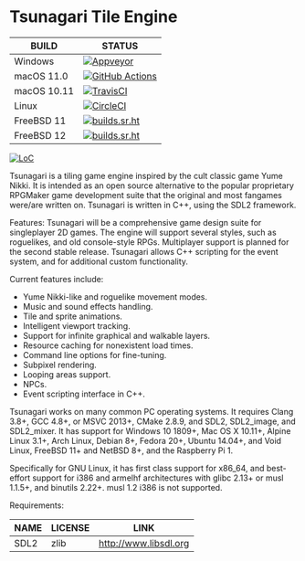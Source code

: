 # Tsunagari Tile Engine

| BUILD       | STATUS                                                                                                                                                                |
| ----------- | --------------------------------------------------------------------------------------------------------------------------------------------------------------------- |
| Windows     | [![Appveyor](https://ci.appveyor.com/api/projects/status/github/TsunagariEngine/Tsunagari?svg=true)](https://ci.appveyor.com/project/TsunagariEngine/Tsunagari)       |
| macOS 11.0  | [![GitHub Actions](https://github.com/TsunagariEngine/Tsunagari/workflows/Build/badge.svg)](https://github.com/TsunagariEngine/Tsunagari/actions)                     |
| macOS 10.11 | [![TravisCI](https://api.travis-ci.com/TsunagariEngine/Tsunagari.svg)](https://travis-ci.com/TsunagariEngine/Tsunagari)                                               |
| Linux       | [![CircleCI](https://circleci.com/gh/TsunagariEngine/Tsunagari.svg?style=shield)](https://circleci.com/gh/TsunagariEngine/Tsunagari)                                  |
| FreeBSD 11  | [![builds.sr.ht](https://builds.sr.ht/~tsunagariengine/tsunagari/commits/freebsd-11.yml.svg)](https://builds.sr.ht/~tsunagariengine/tsunagari/commits/freebsd-11.yml) |
| FreeBSD 12  | [![builds.sr.ht](https://builds.sr.ht/~tsunagariengine/tsunagari/commits/freebsd-12.yml.svg)](https://builds.sr.ht/~tsunagariengine/tsunagari/commits/freebsd-12.yml) |

[![LoC](https://tokei.rs/b1/github/TsunagariEngine/Tsunagari?category=code)](https://github.com/XAMPPRocky/tokei)

Tsunagari is a tiling game engine inspired by the cult classic game Yume
Nikki. It is intended as an open source alternative to the popular proprietary
RPGMaker game development suite that the original and most fangames were/are
written on. Tsunagari is written in C++, using the SDL2 framework.

Features:
Tsunagari will be a comprehensive game design suite for singleplayer 2D games.
The engine will support several styles, such as roguelikes, and old
console-style RPGs. Multiplayer support is planned for the second stable
release. Tsunagari allows C++ scripting for the event system, and for
additional custom functionality.

Current features include:
* Yume Nikki-like and roguelike movement modes.
* Music and sound effects handling.
* Tile and sprite animations.
* Intelligent viewport tracking.
* Support for infinite graphical and walkable layers.
* Resource caching for nonexistent load times.
* Command line options for fine-tuning.
* Subpixel rendering.
* Looping areas support.
* NPCs.
* Event scripting interface in C++.

Tsunagari works on many common PC operating systems. It requires Clang 3.8+,
GCC 4.8+, or MSVC 2013+, CMake 2.8.9, and SDL2, SDL2\_image, and SDL2\_mixer.
It has support for Windows 10 1809+, Mac OS X 10.11+, Alpine Linux 3.1+, Arch
Linux, Debian 8+, Fedora 20+, Ubuntu 14.04+, and Void Linux, FreeBSD 11+ and
NetBSD 8+, and the Raspberry Pi 1.

Specifically for GNU Linux, it has first class support for x86\_64, and
best-effort support for i386 and armelhf architectures with glibc 2.13+ or musl
1.1.5+, and binutils 2.22+. musl 1.2 i386 is not supported.

Requirements:

| NAME        | LICENSE     | LINK                   |
| ----------- | ----------- | ---------------------- |
| SDL2        | zlib        | http://www.libsdl.org  |
